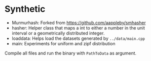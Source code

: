 # Synthetic

- Murmurhash: Forked from https://github.com/aappleby/smhasher
- hasher: Helper class that maps a int to either a number in the unit interval or a geometrically distributed integer.
- loaddata: Helps load the datasets generated by `../data/main.cpp`
- main: Experiments for uniform and zipf distribution

Compile all files and run the binary with `PathToData` as argument.
